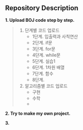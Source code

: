 ## Repository Description

**1. Upload BOJ code step by step.**
> 1) 단계별 코드 업로드     
>     - 1단계. 입출력과 사칙연산    
>     - 2단계. if문      
>     - 3단계. for문     
>     - 4단계. while문      
>     - 5단계. 실습1     
>     - 6단계. 1차원 배열     
>     - 7단계. 함수      
>     - 8단계.     
> 2) 알고리즘별 코드 업로드
>     - 구현    
>     - 수학         
>     -     

**2. Try to make my own project.**
>              

**3.**

